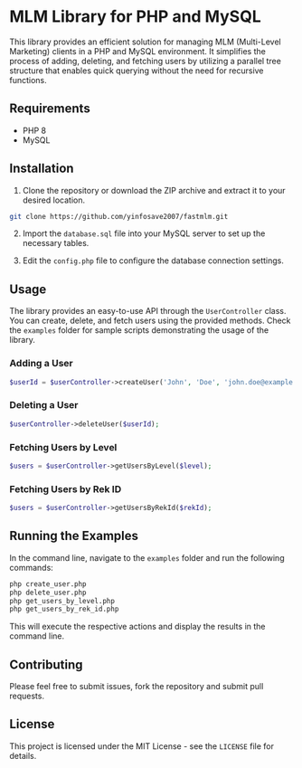 # MLM Library for PHP and MySQL

This library provides an efficient solution for managing MLM (Multi-Level Marketing) clients in a PHP and MySQL environment. It simplifies the process of adding, deleting, and fetching users by utilizing a parallel tree structure that enables quick querying without the need for recursive functions.

## Requirements

- PHP 8
- MySQL

## Installation

1. Clone the repository or download the ZIP archive and extract it to your desired location.

```bash
git clone https://github.com/yinfosave2007/fastmlm.git
```

2. Import the `database.sql` file into your MySQL server to set up the necessary tables.

3. Edit the `config.php` file to configure the database connection settings.

## Usage

The library provides an easy-to-use API through the `UserController` class. You can create, delete, and fetch users using the provided methods. Check the `examples` folder for sample scripts demonstrating the usage of the library.

### Adding a User

```php
$userId = $userController->createUser('John', 'Doe', 'john.doe@example.com', 1);
```

### Deleting a User

```php
$userController->deleteUser($userId);
```

### Fetching Users by Level

```php
$users = $userController->getUsersByLevel($level);
```

### Fetching Users by Rek ID

```php
$users = $userController->getUsersByRekId($rekId);
```

## Running the Examples

In the command line, navigate to the `examples` folder and run the following commands:

```bash
php create_user.php
php delete_user.php
php get_users_by_level.php
php get_users_by_rek_id.php
```

This will execute the respective actions and display the results in the command line.

## Contributing

Please feel free to submit issues, fork the repository and submit pull requests.

## License

This project is licensed under the MIT License - see the `LICENSE` file for details.
